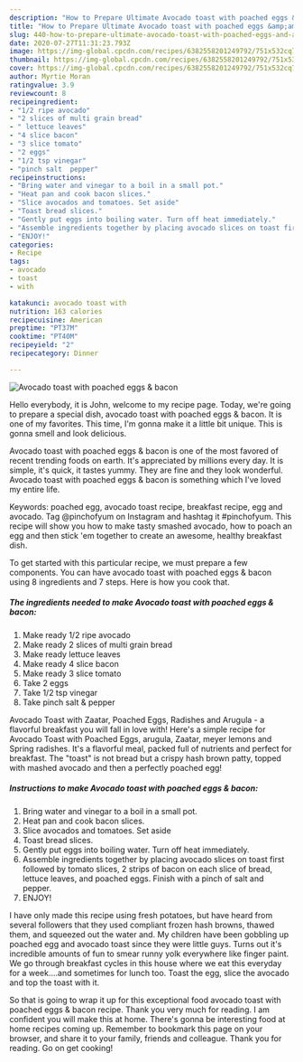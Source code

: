 ```yaml
---
description: "How to Prepare Ultimate Avocado toast with poached eggs &amp;amp; bacon"
title: "How to Prepare Ultimate Avocado toast with poached eggs &amp;amp; bacon"
slug: 440-how-to-prepare-ultimate-avocado-toast-with-poached-eggs-and-amp-bacon
date: 2020-07-27T11:31:23.793Z
image: https://img-global.cpcdn.com/recipes/6382558201249792/751x532cq70/avocado-toast-with-poached-eggs-bacon-recipe-main-photo.jpg
thumbnail: https://img-global.cpcdn.com/recipes/6382558201249792/751x532cq70/avocado-toast-with-poached-eggs-bacon-recipe-main-photo.jpg
cover: https://img-global.cpcdn.com/recipes/6382558201249792/751x532cq70/avocado-toast-with-poached-eggs-bacon-recipe-main-photo.jpg
author: Myrtie Moran
ratingvalue: 3.9
reviewcount: 8
recipeingredient:
- "1/2 ripe avocado"
- "2 slices of multi grain bread"
- " lettuce leaves"
- "4 slice bacon"
- "3 slice tomato"
- "2 eggs"
- "1/2 tsp vinegar"
- "pinch salt  pepper"
recipeinstructions:
- "Bring water and vinegar to a boil in a small pot."
- "Heat pan and cook bacon slices."
- "Slice avocados and tomatoes. Set aside"
- "Toast bread slices."
- "Gently put eggs into boiling water. Turn off heat immediately."
- "Assemble ingredients together by placing avocado slices on toast first followed by tomato slices, 2 strips of bacon on each slice of bread, lettuce leaves, and poached eggs. Finish with a pinch of salt and pepper."
- "ENJOY!"
categories:
- Recipe
tags:
- avocado
- toast
- with

katakunci: avocado toast with 
nutrition: 163 calories
recipecuisine: American
preptime: "PT37M"
cooktime: "PT40M"
recipeyield: "2"
recipecategory: Dinner

---
```



![Avocado toast with poached eggs &amp; bacon](https://img-global.cpcdn.com/recipes/6382558201249792/751x532cq70/avocado-toast-with-poached-eggs-bacon-recipe-main-photo.jpg)

Hello everybody, it is John, welcome to my recipe page. Today, we're going to prepare a special dish, avocado toast with poached eggs &amp; bacon. It is one of my favorites. This time, I'm gonna make it a little bit unique. This is gonna smell and look delicious.

Avocado toast with poached eggs &amp; bacon is one of the most favored of recent trending foods on earth. It's appreciated by millions every day. It is simple, it's quick, it tastes yummy. They are fine and they look wonderful. Avocado toast with poached eggs &amp; bacon is something which I've loved my entire life.

Keywords: poached egg, avocado toast recipe, breakfast recipe, egg and avocado. Tag @pinchofyum on Instagram and hashtag it #pinchofyum. This recipe will show you how to make tasty smashed avocado, how to poach an egg and then stick &#39;em together to create an awesome, healthy breakfast dish.


To get started with this particular recipe, we must prepare a few components. You can have avocado toast with poached eggs &amp; bacon using 8 ingredients and 7 steps. Here is how you cook that.

<!--inarticleads1-->

##### The ingredients needed to make Avocado toast with poached eggs &amp; bacon:

1. Make ready 1/2 ripe avocado
1. Make ready 2 slices of multi grain bread
1. Make ready  lettuce leaves
1. Make ready 4 slice bacon
1. Make ready 3 slice tomato
1. Take 2 eggs
1. Take 1/2 tsp vinegar
1. Take pinch salt &amp; pepper


Avocado Toast with Zaatar, Poached Eggs, Radishes and Arugula - a flavorful breakfast you will fall in love with! Here&#39;s a simple recipe for Avocado Toast with Poached Eggs, arugula, Zaatar, meyer lemons and Spring radishes. It&#39;s a flavorful meal, packed full of nutrients and perfect for breakfast. The &#34;toast&#34; is not bread but a crispy hash brown patty, topped with mashed avocado and then a perfectly poached egg! 

<!--inarticleads2-->

##### Instructions to make Avocado toast with poached eggs &amp; bacon:

1. Bring water and vinegar to a boil in a small pot.
1. Heat pan and cook bacon slices.
1. Slice avocados and tomatoes. Set aside
1. Toast bread slices.
1. Gently put eggs into boiling water. Turn off heat immediately.
1. Assemble ingredients together by placing avocado slices on toast first followed by tomato slices, 2 strips of bacon on each slice of bread, lettuce leaves, and poached eggs. Finish with a pinch of salt and pepper.
1. ENJOY!


I have only made this recipe using fresh potatoes, but have heard from several followers that they used compliant frozen hash browns, thawed them, and squeezed out the water and. My children have been gobbling up poached egg and avocado toast since they were little guys. Turns out it&#39;s incredible amounts of fun to smear runny yolk everywhere like finger paint. We go through breakfast cycles in this house where we eat this everyday for a week….and sometimes for lunch too. Toast the egg, slice the avocado and top the toast with it. 

So that is going to wrap it up for this exceptional food avocado toast with poached eggs &amp; bacon recipe. Thank you very much for reading. I am confident you will make this at home. There's gonna be interesting food at home recipes coming up. Remember to bookmark this page on your browser, and share it to your family, friends and colleague. Thank you for reading. Go on get cooking!
